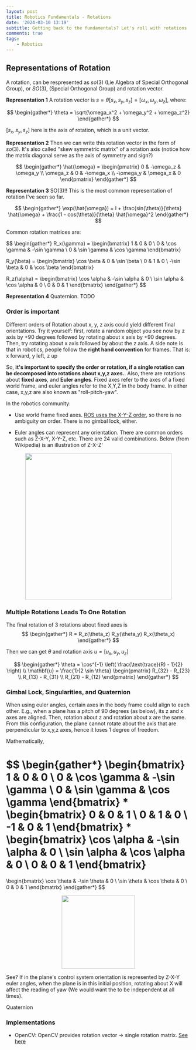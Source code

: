 ```yaml
---
layout: post
title: Robotics Fundamentals - Rotations
date: '2024-03-10 13:19'
subtitle: Getting back to the fundamentals? Let's roll with rotations
comments: true
tags:
    - Robotics
---
```


## Representations of Rotation

A rotation, can be respresented as $so(3)$ (Lie Algebra of Special Orthogonal Group), or $SO(3)$, (Special Orthogonal Group) and rotation vector.

**Representation 1** A rotation vector is $s = \theta [s_x, s_y, s_z] = [\omega_x, \omega_y, \omega_z]$, where:

$$
\begin{gather*}
\theta = \sqrt{\omega_x^2 + \omega_y^2 + \omega_z^2}
\end{gather*}
$$

$[s_x, s_y, s_z]$ here is the axis of rotation, which is a unit vector.

**Representation 2** Then we can write this rotation vector in the form of $so(3)$. It's also called "skew symmetric matrix" of a rotation axis (notice how the matrix diagonal serve as the axis of symmetry and sign?)

$$
\begin{gather*}
\hat{\omega} = \begin{pmatrix}
0 & -\omega_z & \omega_y \\
\omega_z & 0 & -\omega_x \\
-\omega_y & \omega_x & 0
\end{pmatrix}
\end{gather*}
$$

**Representation 3** SO(3)!! This is the most common representation of rotation I've seen so far.

$$
\begin{gather*}
\exp(\hat{\omega}) = I + \frac{sin(\theta)}{\theta} \hat{\omega} +  \frac{1 - cos(\theta)}{\theta} \hat{\omega}^2
\end{gather*}
$$

Common rotation matrices are:

$$
\begin{gather*}
R_x(\gamma) = \begin{bmatrix}
1 & 0 & 0 \\
0 & \cos \gamma & -\sin \gamma \\
0 & \sin \gamma & \cos \gamma
\end{bmatrix}

R_y(\beta) = \begin{bmatrix}
\cos \beta & 0 & \sin \beta \\
0 & 1 & 0 \\
-\sin \beta & 0 & \cos \beta
\end{bmatrix}

R_z(\alpha) = \begin{bmatrix}
\cos \alpha & -\sin \alpha & 0 \\
\sin \alpha & \cos \alpha & 0 \\
0 & 0 & 1
\end{bmatrix}
\end{gather*}
$$

**Representation 4** Quaternion. TODO

### Order is important

Different orders of Rotation about x, y, z axis could yield different final orientations. Try it yourself: first, rotate a random object you see now by z axis by +90 degrees followed by rotating about x axis by +90 degrees. Then, try rotating about x axis followed by about the z axis. A side note is that in robotics, people follow the **right hand convention** for frames. That is: x forward, y left, z up

So, **it's important to specify the order or rotation, if a single rotation can be decomposed into rotations about x,y,z axes.**. Also, there are rotations about **fixed axes**, and **Euler angles**. Fixed axes refer to the axes of a fixed world frame, and euler angles refer to the X,Y,Z in the body frame. In either case, x,y,z are also known as "roll-pitch-yaw".

In the robotics community:

- Use world frame fixed axes. [ROS uses the X-Y-Z order](https://www.ros.org/reps/rep-0103.html), so there is no ambiguity on order. There is no gimbal lock, either.

- Euler angles can represent any orientation. There are common orders such as Z-X-Y, X-Y-Z, etc. There are 24 valid combinations. Below (from Wikipedia) is an illustration of Z-X-Z'

<p align="center">
<img src="https://github.com/ChengeYang/Probabilistic-Robotics-Algorithms/assets/39393023/c15bc499-b0af-49a4-b773-17354dab8d4e" height="400" width="width"/>
</p>

### Multiple Rotations Leads To One Rotation

The final rotation of 3 rotations about fixed axes is
$$
\begin{gather*}
R = R_z(\theta_z) R_y(\theta_y) R_x(\theta_x)
\end{gather*}
$$

Then we can get $\theta$ and rotation axis $u=[u_x, u_y, u_z]$

$$
\begin{gather*}
\theta = \cos^{-1} \left( \frac{\text{trace}(R) - 1}{2} \right)
\\
\mathbf{u} = \frac{1}{2 \sin \theta} \begin{pmatrix}
R_{32} - R_{23} \\
R_{13} - R_{31} \\
R_{21} - R_{12}
\end{pmatrix}
\end{gather*}
$$

### Gimbal Lock, Singularities, and Quaternion

When using euler angles, certain axes in the body frame could align to each other. E.g., when a plane has a pitch of 90 degrees (as below), its z and x axes are aligned. Then, rotation about z and rotation about x are the same. From this configuration, the plane cannot rotate about the axis that are perpendicular to x,y,z axes, hence it loses 1 degree of freedom.

Mathematically,

$$
\begin{gather*}
\begin{bmatrix}
1 & 0 & 0 \\
0 & \cos \gamma & -\sin \gamma \\
0 & \sin \gamma & \cos \gamma
\end{bmatrix}
*
\begin{bmatrix}
0 & 0 & 1 \\
0 & 1 & 0 \\
-1 & 0 & 1
\end{bmatrix}
*
\begin{bmatrix}
\cos \alpha & -\sin \alpha & 0 \\
\sin \alpha & \cos \alpha & 0 \\
0 & 0 & 1
\end{bmatrix}
=
\begin{bmatrix}
\cos \theta & -\sin \theta & 0 \\
\sin \theta & \cos \theta & 0 \\
0 & 0 & 1
\end{bmatrix}
\end{gather*}
$$

<p align="center">
<img src="https://github.com/ChengeYang/Probabilistic-Robotics-Algorithms/assets/39393023/5aab7bcb-c434-4ad2-ae41-a4d3314f9dfe" height="200" width="width"/>
</p>

See? If in the plane's control system orientation is represented by Z-X-Y euler angles, when the plane is in this initial position, rotating about X will affect the reading of yaw (We would want the to be independent at all times).

Quaternion

### Implementations

- OpenCV: OpenCV provides rotation vector -> single rotation matrix. [See here](https://docs.opencv.org/3.4/d9/d0c/group__calib3d.html#ga61585db663d9da06b68e70cfbf6a1eac)
